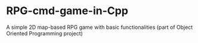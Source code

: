 # RPG-cmd-game-in-Cpp
A simple 2D map-based RPG game with basic functionalities (part of Object Oriented Programming project)
